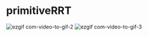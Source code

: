 # primitiveRRT
![ezgif com-video-to-gif-2](https://github.com/JakobDen/primitiveRRT/assets/54845271/506bb3c8-2f0b-457c-82af-90a3d7f86b5e)
![ezgif com-video-to-gif-3](https://github.com/JakobDen/primitiveRRT/assets/54845271/2865d0b5-8cd7-4246-bb64-35b5350ad32c)
